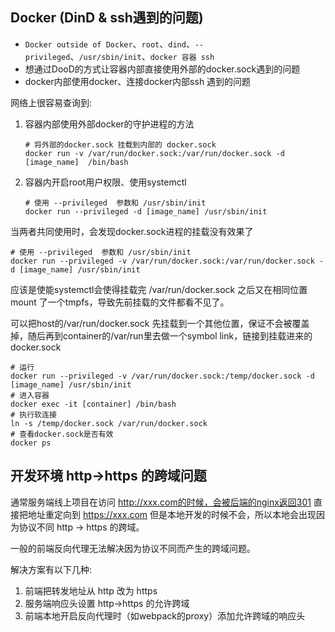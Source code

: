 ## Docker (DinD & ssh遇到的问题)
  + `Docker outside of Docker`、`root`、`dind`、`--privileged`、`/usr/sbin/init`、`docker 容器 ssh`
  + 想通过DooD的方式让容器内部直接使用外部的docker.sock遇到的问题
  + docker内部使用docker、连接docker内部ssh 遇到的问题

网络上很容易查询到:

1. 容器内部使用外部docker的守护进程的方法

   ```shell
   # 将外部的docker.sock 挂载到内部的 docker.sock
   docker run -v /var/run/docker.sock:/var/run/docker.sock -d [image_name]  /bin/bash
   ```

2. 容器内开启root用户权限、使用systemctl

   ```shell
   # 使用 --privileged  参数和 /usr/sbin/init
   docker run --privileged -d [image_name] /usr/sbin/init
   ```

当两者共同使用时，会发现docker.sock进程的挂载没有效果了

   ```shell
   # 使用 --privileged  参数和 /usr/sbin/init
   docker run --privileged -v /var/run/docker.sock:/var/run/docker.sock -d [image_name] /usr/sbin/init
   ```

应该是使能systemctl会使得挂载完 /var/run/docker.sock 之后又在相同位置mount 了一个tmpfs，导致先前挂载的文件都看不见了。

可以把host的/var/run/docker.sock 先挂载到一个其他位置，保证不会被覆盖掉，随后再到container的/var/run里去做一个symbol link，链接到挂载进来的docker.sock

  ```shell
  # 运行
  docker run --privileged -v /var/run/docker.sock:/temp/docker.sock -d [image_name] /usr/sbin/init
  # 进入容器
  docker exec -it [container] /bin/bash
  # 执行软连接
  ln -s /temp/docker.sock /var/run/docker.sock
  # 查看docker.sock是否有效
  docker ps
  ```

  ## 开发环境 http->https 的跨域问题

  通常服务端线上项目在访问 http://xxx.com的时候，会被后端的nginx返回301 直接把地址重定向到 https://xxx.com  但是本地开发的时候不会，所以本地会出现因为协议不同 http -> https 的跨域。

  一般的前端反向代理无法解决因为协议不同而产生的跨域问题。

  解决方案有以下几种:
   1. 前端把转发地址从 http 改为 https
   2. 服务端响应头设置 http->https 的允许跨域
   3. 前端本地开启反向代理时（如webpack的proxy）添加允许跨域的响应头
   